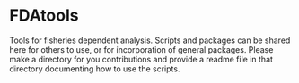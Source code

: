 # FDAtools

Tools for fisheries dependent analysis. Scripts and packages can be shared here for others to use, or for incorporation of general packages. Please make a directory for you contributions and provide a readme file in that directory documenting how to use the scripts.

